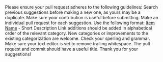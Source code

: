 Please ensure your pull request adheres to the following guidelines:
Search previous suggestions before making a new one, as yours may be a duplicate.
Make sure your contribution is useful before submitting.
Make an individual pull request for each suggestion.
Use the following format: [Item Name](link) - Short Description
Link additions should be added in alphabetical order of the relevant category.
New categories or improvements to the existing categorization are welcome.
Check your spelling and grammar.
Make sure your text editor is set to remove trailing whitespace.
The pull request and commit should have a useful title.
Thank you for your suggestions!
